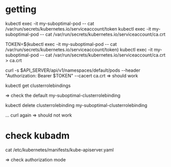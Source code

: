 
# getting

kubectl exec -it my-suboptimal-pod -- cat /var/run/secrets/kubernetes.io/serviceaccount/token
kubectl exec -it my-suboptimal-pod -- cat /var/run/secrets/kubernetes.io/serviceaccount/ca.crt

<!-- journalctl -u kubelet -->

TOKEN=$(kubectl exec -it my-suboptimal-pod -- cat /var/run/secrets/kubernetes.io/serviceaccount/token)
kubectl exec -it my-suboptimal-pod -- cat /var/run/secrets/kubernetes.io/serviceaccount/ca.crt > ca.crt

<!-- TODO APISERVER variable not set properly -->
<!-- TODO INTERNAL_IP: 10.156.0.5 for ip server -->
<!-- TODO hostname -i -->
curl -s $API_SERVER/api/v1/namespaces/default/pods --header "Authorization: Bearer $TOKEN" --cacert ca.crt
=> should work

kubectl get clusterrolebindings

=> check the default my-suboptimal-clusterrolebinding

kubectl delete clusterrolebinding my-suboptimal-clusterrolebinding

... curl again
=> should not work

# check kubadm
cat /etc/kubernetes/manifests/kube-apiserver.yaml 

=> check authorization mode
